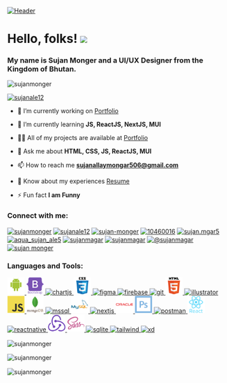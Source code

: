 [![Header](https://mir-s3-cdn-cf.behance.net/738ae8a852e5c6556c7a3d97956d04c9/3feae507-0fc5-4bf0-a45f-262d4ffeb406_rwc_497x0x2633x410x3200.png?h=d4f30ac36a564d904f5b3ff0e2be7b0d "Header")](https://mir-s3-cdn-cf.behance.net/738ae8a852e5c6556c7a3d97956d04c9/3feae507-0fc5-4bf0-a45f-262d4ffeb406_rwc_497x0x2633x410x3200.png?h=d4f30ac36a564d904f5b3ff0e2be7b0d)
<h1 align="left">Hello, folks! <img src="https://raw.githubusercontent.com/MartinHeinz/MartinHeinz/master/wave.gif" width="30px"></h1>
<h3 align="left">My name is Sujan Monger and a UI/UX Designer from the Kingdom of Bhutan.</h3>
<p align="left"> <img src="https://komarev.com/ghpvc/?username=sujanmonger&label=Profile%20views&color=0e75b6&style=flat" alt="sujanmonger" /> </p>

<p align="left"> <a href="https://twitter.com/sujanale12" target="blank"><img src="https://img.shields.io/twitter/follow/sujanale12?logo=twitter&style=for-the-badge" alt="sujanale12" /></a> </p>

- 🔭 I’m currently working on [Portfolio](https://github.com/sujanmonger/portfolio)

- 🌱 I’m currently learning **JS, ReactJS, NextJS, MUI**

- 👨‍💻 All of my projects are available at [Portfolio](https://github.com/sujanmonger/portfolio)

- 💬 Ask me about **HTML, CSS, JS, ReactJS, MUI**

- 📫 How to reach me **sujanallaymongar506@gmail.com**

- 📄 Know about my experiences [Resume](https://github.com/sujanmonger/portfolio)

- ⚡ Fun fact **I am Funny**

<h3 align="left">Connect with me:</h3>
<p align="left">
<a href="https://dev.to/sujanmonger" target="blank"><img align="center" src="https://raw.githubusercontent.com/rahuldkjain/github-profile-readme-generator/master/src/images/icons/Social/devto.svg" alt="sujanmonger" height="30" width="40" /></a>
<a href="https://twitter.com/sujanale12" target="blank"><img align="center" src="https://raw.githubusercontent.com/rahuldkjain/github-profile-readme-generator/master/src/images/icons/Social/twitter.svg" alt="sujanale12" height="30" width="40" /></a>
<a href="https://linkedin.com/in/sujan-monger" target="blank"><img align="center" src="https://raw.githubusercontent.com/rahuldkjain/github-profile-readme-generator/master/src/images/icons/Social/linked-in-alt.svg" alt="sujan-monger" height="30" width="40" /></a>
<a href="https://stackoverflow.com/users/10460016" target="blank"><img align="center" src="https://raw.githubusercontent.com/rahuldkjain/github-profile-readme-generator/master/src/images/icons/Social/stack-overflow.svg" alt="10460016" height="30" width="40" /></a>
<a href="https://fb.com/sujan.mgar5" target="blank"><img align="center" src="https://raw.githubusercontent.com/rahuldkjain/github-profile-readme-generator/master/src/images/icons/Social/facebook.svg" alt="sujan.mgar5" height="30" width="40" /></a>
<a href="https://instagram.com/aqua_sujan_ale5" target="blank"><img align="center" src="https://raw.githubusercontent.com/rahuldkjain/github-profile-readme-generator/master/src/images/icons/Social/instagram.svg" alt="aqua_sujan_ale5" height="30" width="40" /></a>
<a href="https://dribbble.com/sujanmagar" target="blank"><img align="center" src="https://raw.githubusercontent.com/rahuldkjain/github-profile-readme-generator/master/src/images/icons/Social/dribbble.svg" alt="sujanmagar" height="30" width="40" /></a>
<a href="https://www.behance.net/sujanmagar" target="blank"><img align="center" src="https://raw.githubusercontent.com/rahuldkjain/github-profile-readme-generator/master/src/images/icons/Social/behance.svg" alt="sujanmagar" height="30" width="40" /></a>
<a href="https://medium.com/@sujanmagar" target="blank"><img align="center" src="https://raw.githubusercontent.com/rahuldkjain/github-profile-readme-generator/master/src/images/icons/Social/medium.svg" alt="@sujanmagar" height="30" width="40" /></a>
<a href="https://www.youtube.com/c/sujan monger" target="blank"><img align="center" src="https://raw.githubusercontent.com/rahuldkjain/github-profile-readme-generator/master/src/images/icons/Social/youtube.svg" alt="sujan monger" height="30" width="40" /></a>
</p>

<h3 align="left">Languages and Tools:</h3>
<p align="left"> <a href="https://developer.android.com" target="_blank" rel="noreferrer"> <img src="https://raw.githubusercontent.com/devicons/devicon/master/icons/android/android-original-wordmark.svg" alt="android" width="40" height="40"/> </a> <a href="https://getbootstrap.com" target="_blank" rel="noreferrer"> <img src="https://raw.githubusercontent.com/devicons/devicon/master/icons/bootstrap/bootstrap-plain-wordmark.svg" alt="bootstrap" width="40" height="40"/> </a> <a href="https://www.chartjs.org" target="_blank" rel="noreferrer"> <img src="https://www.chartjs.org/media/logo-title.svg" alt="chartjs" width="40" height="40"/> </a> <a href="https://www.w3schools.com/css/" target="_blank" rel="noreferrer"> <img src="https://raw.githubusercontent.com/devicons/devicon/master/icons/css3/css3-original-wordmark.svg" alt="css3" width="40" height="40"/> </a> <a href="https://www.figma.com/" target="_blank" rel="noreferrer"> <img src="https://www.vectorlogo.zone/logos/figma/figma-icon.svg" alt="figma" width="40" height="40"/> </a> <a href="https://firebase.google.com/" target="_blank" rel="noreferrer"> <img src="https://www.vectorlogo.zone/logos/firebase/firebase-icon.svg" alt="firebase" width="40" height="40"/> </a> <a href="https://git-scm.com/" target="_blank" rel="noreferrer"> <img src="https://www.vectorlogo.zone/logos/git-scm/git-scm-icon.svg" alt="git" width="40" height="40"/> </a> <a href="https://www.w3.org/html/" target="_blank" rel="noreferrer"> <img src="https://raw.githubusercontent.com/devicons/devicon/master/icons/html5/html5-original-wordmark.svg" alt="html5" width="40" height="40"/> </a> <a href="https://www.adobe.com/in/products/illustrator.html" target="_blank" rel="noreferrer"> <img src="https://www.vectorlogo.zone/logos/adobe_illustrator/adobe_illustrator-icon.svg" alt="illustrator" width="40" height="40"/> </a> <a href="https://developer.mozilla.org/en-US/docs/Web/JavaScript" target="_blank" rel="noreferrer"> <img src="https://raw.githubusercontent.com/devicons/devicon/master/icons/javascript/javascript-original.svg" alt="javascript" width="40" height="40"/> </a> <a href="https://www.mongodb.com/" target="_blank" rel="noreferrer"> <img src="https://raw.githubusercontent.com/devicons/devicon/master/icons/mongodb/mongodb-original-wordmark.svg" alt="mongodb" width="40" height="40"/> </a> <a href="https://www.microsoft.com/en-us/sql-server" target="_blank" rel="noreferrer"> <img src="https://www.svgrepo.com/show/303229/microsoft-sql-server-logo.svg" alt="mssql" width="40" height="40"/> </a> <a href="https://www.mysql.com/" target="_blank" rel="noreferrer"> <img src="https://raw.githubusercontent.com/devicons/devicon/master/icons/mysql/mysql-original-wordmark.svg" alt="mysql" width="40" height="40"/> </a> <a href="https://nextjs.org/" target="_blank" rel="noreferrer"> <img src="https://cdn.worldvectorlogo.com/logos/nextjs-2.svg" alt="nextjs" width="40" height="40"/> </a> <a href="https://www.oracle.com/" target="_blank" rel="noreferrer"> <img src="https://raw.githubusercontent.com/devicons/devicon/master/icons/oracle/oracle-original.svg" alt="oracle" width="40" height="40"/> </a> <a href="https://www.photoshop.com/en" target="_blank" rel="noreferrer"> <img src="https://raw.githubusercontent.com/devicons/devicon/master/icons/photoshop/photoshop-line.svg" alt="photoshop" width="40" height="40"/> </a> <a href="https://postman.com" target="_blank" rel="noreferrer"> <img src="https://www.vectorlogo.zone/logos/getpostman/getpostman-icon.svg" alt="postman" width="40" height="40"/> </a> <a href="https://reactjs.org/" target="_blank" rel="noreferrer"> <img src="https://raw.githubusercontent.com/devicons/devicon/master/icons/react/react-original-wordmark.svg" alt="react" width="40" height="40"/> </a> <a href="https://reactnative.dev/" target="_blank" rel="noreferrer"> <img src="https://reactnative.dev/img/header_logo.svg" alt="reactnative" width="40" height="40"/> </a> <a href="https://redux.js.org" target="_blank" rel="noreferrer"> <img src="https://raw.githubusercontent.com/devicons/devicon/master/icons/redux/redux-original.svg" alt="redux" width="40" height="40"/> </a> <a href="https://sass-lang.com" target="_blank" rel="noreferrer"> <img src="https://raw.githubusercontent.com/devicons/devicon/master/icons/sass/sass-original.svg" alt="sass" width="40" height="40"/> </a> <a href="https://www.sqlite.org/" target="_blank" rel="noreferrer"> <img src="https://www.vectorlogo.zone/logos/sqlite/sqlite-icon.svg" alt="sqlite" width="40" height="40"/> </a> <a href="https://tailwindcss.com/" target="_blank" rel="noreferrer"> <img src="https://www.vectorlogo.zone/logos/tailwindcss/tailwindcss-icon.svg" alt="tailwind" width="40" height="40"/> </a> <a href="https://www.adobe.com/products/xd.html" target="_blank" rel="noreferrer"> <img src="https://cdn.worldvectorlogo.com/logos/adobe-xd.svg" alt="xd" width="40" height="40"/> </a> </p>

<p><img align="center" src="https://github-readme-stats.vercel.app/api/top-langs?username=sujanmonger&show_icons=true&locale=en&layout=compact" alt="sujanmonger" /></p>

<p><img align="center" src="https://github-readme-stats.vercel.app/api?username=sujanmonger&show_icons=true&locale=en" alt="sujanmonger" /></p>

<p><img align="center" src="https://github-readme-streak-stats.herokuapp.com/?user=sujanmonger&" alt="sujanmonger" /></p>
